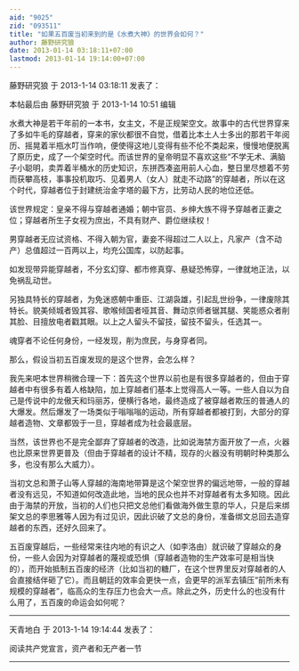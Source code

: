 ```yaml
---
aid: "9025"
zid: "093511"
title: "如果五百废当初来到的是《水煮大神》的世界会如何？"
author: 藤野研究狼
date: 2013-01-14 03:18:11+07:00
lastmod: 2013-01-14 19:14:00+07:00
---
```


藤野研究狼 于 2013-1-14 03:18:11 发表了：

本帖最后由 藤野研究狼 于 2013-1-14 10:51 编辑

水煮大神是若干年前的一本书，女主文，不是正规架空文。故事中的古代世界穿来了多如牛毛的穿越者，穿来的家伙都很不自觉，借着比本土人士多出的那若干年阅历、摇晃着半瓶水叮当作响，便使得这地儿变得有些不伦不类起来，慢慢地便脱离了原历史，成了一个架空时代。而该世界的皇帝明显不喜欢这些“不学无术、满脑子小聪明，卖弄着半桶水的历史知识，东拼西凑盗用前人心血，整日里尽想着不劳而获攀高枝，事事投机取巧、见着男人（女人）就走不动路”的穿越者，所以在这个时代，穿越者位于封建统治金字塔的最下方，比劳动人民的地位还低。

该世界规定：皇亲不得与穿越者通婚；朝中官员、乡绅大族不得予穿越者正妻之位；穿越者所生子女视为庶出，不具有财产、爵位继续权！

男穿越者无应试资格、不得入朝为官，妻妾不得超过二人以上，凡家产（含不动产）总值超过一百两以上，均充公国库，以防起事。

如发现带异能穿越者，不分玄幻穿、都市修真穿、悬疑恐怖穿，一律就地正法，以免祸乱动世。

另独具特长的穿越者，为免迷惑朝中重臣、江湖袅雄，引起乱世纷争，一律废除其特长。貌美倾城者毁其容、歌喉倾国者哑其音、舞动京师者锯其腿、笑能惑众者削其脸、目擅放电者戳其眼。以上之人留头不留技，留技不留头，任选其一。

魂穿者不论任何身份，一经发现，削为庶民，与身穿者同。

那么，假设当初五百废发现的是这个世界，会怎么样？

我先来吧本世界稍微合理一下：首先这个世界以前也是有很多穿越者的，但由于穿越者中有很多有着人格缺陷，加上穿越者们基本上觉得高人一等。一些人自以为自己是传说中的龙傲天和玛丽苏，便横行各地，最终造成了被穿越者欺压的普通人的大爆发。然后爆发了一场类似于嗡嗡嗡的运动，所有穿越者都被打到，大部分的穿越者造物、文章都毁于一旦，穿越者成为社会最底层。

当然，该世界也不是完全鄙弃了穿越者的改造，比如说海禁方面开放了一点，火器也比原来世界更普及（但由于穿越者的设计不精，现存的火器没有明朝时种类那么多，也没有那么大威力）。

当初文总和萧子山等人穿越的海南地带算是这个架空世界的偏远地带，一般的穿越者没有远见，不知道如何改造此地，当地的民众也并不对穿越者有太多知晓。因此由于海禁的开放，当初的人们也只把文总他们看做海外做生意的华人，只是后来绑架文总的李思雅等人因为有过见识，因此识破了文总的身份，准备绑文总回去造穿越者的东西，还好久回来了。

五百废穿越后，一些经常来往内地的有识之人（如李洛由）就识破了穿越众的身份，一些人会因为对穿越者的蔑视或恐惧（穿越者造物的生产效率可是相当快的），而开始抵制五百废的经济（比如当初的糖厂，在这个世界里反对穿越者的人会直接结伴砸了它）。而且朝廷的效率会更快一点，会更早的派军去镇压“前所未有规模的穿越者”，临高众的生存压力也会大一点。除此之外，历史什么的也没有什么用了，五百废的命运会如何呢？

---

天青地白 于 2013-1-14 19:14:44 发表了：

阅读共产党宣言，资产者和无产者一节

---
